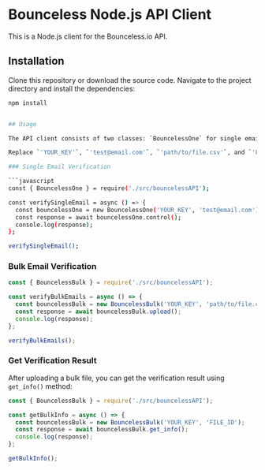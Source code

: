

# Bounceless Node.js API Client

This is a Node.js client for the Bounceless.io API.

## Installation

Clone this repository or download the source code. Navigate to the project directory and install the dependencies:

```bash
npm install


## Usage

The API client consists of two classes: `BouncelessOne` for single email verification, and `BouncelessBulk` for bulk email verification.

Replace `'YOUR_KEY'`, `'test@email.com'`, `'path/to/file.csv'`, and `'FILE_ID'` with your actual API key, email, file path, and file ID in `index.js`.

### Single Email Verification

```javascript
const { BouncelessOne } = require('./src/bouncelessAPI');

const verifySingleEmail = async () => {
  const bouncelessOne = new BouncelessOne('YOUR_KEY', 'test@email.com');
  const response = await bouncelessOne.control();
  console.log(response);
};

verifySingleEmail();
```

### Bulk Email Verification

```javascript
const { BouncelessBulk } = require('./src/bouncelessAPI');

const verifyBulkEmails = async () => {
  const bouncelessBulk = new BouncelessBulk('YOUR_KEY', 'path/to/file.csv');
  const response = await bouncelessBulk.upload();
  console.log(response);
};

verifyBulkEmails();
```

### Get Verification Result

After uploading a bulk file, you can get the verification result using `get_info()` method:

```javascript
const { BouncelessBulk } = require('./src/bouncelessAPI');

const getBulkInfo = async () => {
  const bouncelessBulk = new BouncelessBulk('YOUR_KEY', 'FILE_ID');
  const response = await bouncelessBulk.get_info();
  console.log(response);
};

getBulkInfo();
```
